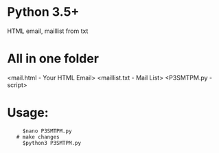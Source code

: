 # Python 3.5+
HTML email, maillist from txt

# All in one folder
<mail.html - Your HTML Email>
<maillist.txt - Mail List>
<P3SMTPM.py - script>

# Usage:
         $nano P3SMTPM.py
       # make changes
       	 $python3 P3SMTPM.py

